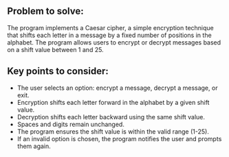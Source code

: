 ## Problem to solve:
The program implements a Caesar cipher, a simple encryption technique that shifts each letter in a message by a fixed number of positions in the alphabet. The program allows users to encrypt or decrypt messages based on a shift value between 1 and 25.

## Key points to consider:
- The user selects an option: encrypt a message, decrypt a message, or exit.
- Encryption shifts each letter forward in the alphabet by a given shift value.
- Decryption shifts each letter backward using the same shift value.
- Spaces and digits remain unchanged.
- The program ensures the shift value is within the valid range (1-25).
- If an invalid option is chosen, the program notifies the user and prompts them again.
